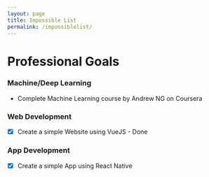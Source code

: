 ```yaml
---
layout: page
title: Impossible List
permalink: /impossiblelist/
---
```


# Professional Goals

### Machine/Deep Learning

- Complete Machine Learning course by Andrew NG on Coursera

### Web Development

- [x] Create a simple Website using VueJS - Done

### App Development

- [x] Create a simple App using React Native
